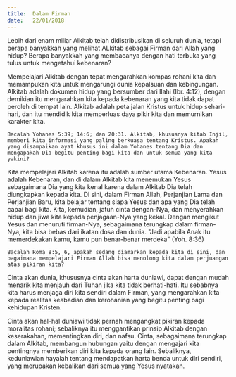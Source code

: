 ```yaml
---
title:  Dalam Firman
date:   22/01/2018
---
```


Lebih dari enam miliar Alkitab telah didistribusikan di seluruh dunia, tetapi berapa banyakkah yang melihat ALkitab sebagai Firman dari Allah yang hidup? Berapa banyakkah yang membacanya dengan hati terbuka yang tulus untuk mengetahui kebenaran?

Mempelajari Alkitab dengan tepat mengarahkan kompas rohani kita dan memampukan kita untuk mengarungi dunia kepalsuan dan kebingungan. Alkitab adalah dokumen hidup yang bersumber dari Ilahi (Ibr. 4:12), dengan demikian itu mengarahkan kita kepada kebenaran yang kita tidak dapat peroleh di tempat lain. Alkitab adalah peta jalan Kristus untuk hidup sehari-hari, dan itu mendidik kita memperluas daya pikir kita dan memurnikan karakter kita. 

`Bacalah Yohanes 5:39; 14:6; dan 20:31. Alkitab, khususnya kitab Injil, memberi kita informasi yang paling berkuasa tentang Kristus. Apakah yang disampaikan ayat khusus ini dalam Yohanes tentang Dia dan mengapakah Dia begitu penting bagi kita dan untuk semua yang kita yakini?`

Kita mempelajari Alkitab karena itu adalah sumber utama Kebenaran. Yesus adalah Kebenaran, dan di dalam Alkitab kita menemukan Yesus sebagaimana Dia yang kita kenal karena dalam Alkitab Dia telah diungkapkan kepada kita. Di sini, dalam Firman Allah, Perjanjian Lama dan Perjanjian Baru, kita belajar tentang siapa Yesus dan apa yang Dia telah capai bagi kita. Kita, kemudian, jatuh cinta dengan-Nya, dan menyerahkan hidup dan jiwa kita kepada penjagaan-Nya yang kekal. Dengan mengikut Yesus dan menuruti firman-Nya, sebagaimana terungkap dalam firman-Nya, kita bisa bebas dari ikatan dosa dan dunia. "Jadi apabila Anak itu memerdekakan kamu, kamu pun benar-benar merdeka" (Yoh. 8:36)

`Bacalah Roma 8:5, 6, apakah sedang diamarkan kepada kita di sini, dan bagaimana mempelajari Firman Allah bisa menolong kita dalam perjuangan atas pikiran kita?`

Cinta akan dunia, khususnya cinta akan harta duniawi, dapat dengan mudah menarik kita menjauh dari Tuhan jika kita tidak berhati-hati. Itu sebabnya kita harus menjaga diri kita sendiri dalam Firman, yang mengarahkan kita kepada realitas keabadian dan kerohanian yang begitu penting bagi kehidupan Kristen.

Cinta akan hal-hal duniawi tidak pernah mengangkat pikiran kepada moralitas rohani; sebaliknya itu menggantikan prinsip Alkitab dengan keserakahan, mementingkan diri, dan nafsu. Cinta, sebagaimana terungkap dalam Alkitab, membangun hubungan yaitu dengan mengajari kita pentingnya memberikan diri kita kepada orang lain. Sebaliknya, keduniawian hayalah tentang mendapatkan harta benda untuk diri sendiri, yang merupakan kebalikan dari semua yang Yesus nyatakan.
